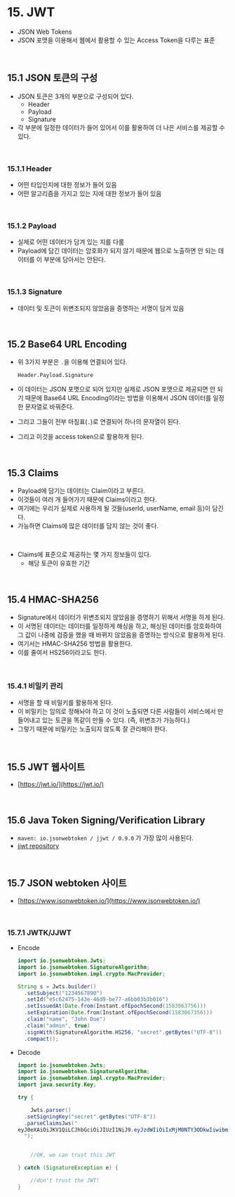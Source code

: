 # 15. JWT

- JSON Web Tokens
- JSON 포맷을 이용해서 웹에서 활용할 수 있는 Access Token을 다루는 표준

<br>

## 15.1 JSON 토큰의 구성

- JSON 토큰은 3개의 부분으로 구성되어 있다.
  - Header
  - Payload
  - Signature
- 각 부분에 일정한 데이터가 들어 있어서 이를 활용하여 더 나은 서비스를 제공할 수 있다.

<br>

### 15.1.1 Header

- 어떤 타입인지에 대한 정보가 들어 있음
- 어떤 알고리즘을 가지고 있는 지에 대한 정보가 들어 있음

<br>

### 15.1.2 Payload

- 실제로 어떤 데이터가 담겨 있는 지를 다룸
- Payload에 담긴 데이터는 암호화가 되지 않기 때문에 웹으로 노출하면 안 되는 데이터를 이 부분에 담아서는 안된다.

<br>

### 15.1.3 Signature

- 데이터 및 토큰이 위변조되지 않았음을 증명하는 서명이 담겨 있음

<br>

## 15.2 Base64 URL Encoding

- 위 3가지 부분은 `.`을 이용해 연결되어 있다.

  ```
  Header.Payload.Signature	
  ```

- 이 데이터는 JSON 포맷으로 되어 있지만 실제로 JSON 포맷으로 제공되면 안 되기 때문에 Base64 URL Encoding이라는 방법을 이용해서 JSON 데이터를 일정한 문자열로 바꿔준다.

- 그리고 그들이 전부 마침표(`.`)로 연결되어 하나의 문자열이 된다.

- 그리고 이것을 access token으로 활용하게 된다.

<br>

## 15.3 Claims

- Payload에 담기는 데이터는 Claim이라고 부른다.
- 이것들이 여러 개 들어가기 때문에 Claims이라고 한다.
- 여기에는 우리가 실제로 사용하게 될 것들(userId, userName, email 등)이 담긴다.
- 가능하면 Claims에 많은 데이터를 담지 않는 것이 좋다.

<br>

- Claims에 표준으로 제공하는 몇 가지 정보들이 있다.
  - 해당 토큰이 유효한 기간

<br>

## 15.4 HMAC-SHA256

- Signature에서 데이터가 위변조되지 않았음을 증명하기 위해서 서명을 하게 된다.
- 이 서명된 데이터는 데이터를 일정하게 해싱을 하고, 해싱된 데이터를 암호화하여 그 값이 나중에 검증을 했을 때 바뀌지 않았음을 증명하는 방식으로 활용하게 된다.
- 여기서는 HMAC-SHA256 방법을 활용한다.
- 이를 줄여서 HS256이라고도 한다.

<br>

### 15.4.1 비밀키 관리

- 서명을 할 때 비밀키를 활용하게 된다.
- 이 비밀키는 임의로 정해놔야 하고 이 것이 노출되면 다른 사람들이 서비스에서 만들어내고 있는 토큰을 똑같이 만들 수 있다. (즉, 위변조가 가능하다.)
- 그렇기 때문에 비밀키는 노출되지 않도록 잘 관리해야 한다.

<br>

## 15.5 JWT 웹사이트

- [https://jwt.io/](https://jwt.io/)

<br>

## 15.6 Java Token Signing/Verification Library

- `maven: io.jsonwebtoken / jjwt / 0.9.0` 가 가장 많이 사용된다.
- [jjwt repository](<https://github.com/jwtk/jjwt>)

<br>

## 15.7 JSON webtoken 사이트

- [https://www.jsonwebtoken.io/](https://www.jsonwebtoken.io/)

<br>

### 15.7.1 JWTK/JJWT

- Encode

  ```java
  import io.jsonwebtoken.Jwts;
  import io.jsonwebtoken.SignatureAlgorithm;
  import io.jsonwebtoken.impl.crypto.MacProvider;
  
  String s = Jwts.builder()
  	.setSubject("1234567890")
  	.setId("e5c62475-143e-46d9-be77-a6bb03b3b016")
  	.setIssuedAt(Date.from(Instant.ofEpochSecond(1583063756)))
  	.setExpiration(Date.from(Instant.ofEpochSecond(1583067356)))
  	.claim("name", "John Doe")
  	.claim("admin", true)
  	.signWith(SignatureAlgorithm.HS256, "secret".getBytes("UTF-8"))
  	.compact();
  ```

- Decode

  ```java
  import io.jsonwebtoken.Jwts;
  import io.jsonwebtoken.SignatureAlgorithm;
  import io.jsonwebtoken.impl.crypto.MacProvider;
  import java.security.Key;
  
  try {
  
      Jwts.parser()
  	.setSigningKey("secret".getBytes("UTF-8"))
  	.parseClaimsJws("
  eyJ0eXAiOiJKV1QiLCJhbGciOiJIUzI1NiJ9.eyJzdWIiOiIxMjM0NTY3ODkwIiwibmFtZSI6IkpvaG4gRG9lIiwiYWRtaW4iOnRydWUsImp0aSI6ImU1YzYyNDc1LTE0M2UtNDZkOS1iZTc3LWE2YmIwM2IzYjAxNiIsImlhdCI6MTU4MzA2Mzc1NiwiZXhwIjoxNTgzMDY3MzU2fQ.vJlZEgf_La9bAp1lHiJIzmEWZyn821LykuJLD8d5zOo
  	");
  
  
      //OK, we can trust this JWT
  
  } catch (SignatureException e) {
  
      //don't trust the JWT!
  }
  ```

  

